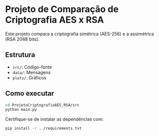# Projeto de Comparação de Criptografia AES x RSA

Este projeto compara a criptografia simétrica (AES-256) e a assimétrica (RSA 2048 bits).

## Estrutura
- `src/`: Código-fonte
- `data/`: Mensagens 
- `plots/`: Gráficos

## Como executar

```bash
cd ProjetoCriptografiaAES_RSA/src
python main.py
```

Certifique-se de instalar as dependências com:

```bash
pip install -r ../requirements.txt
```
